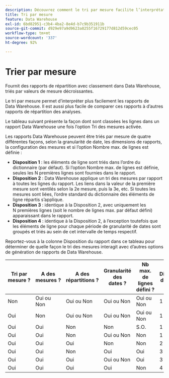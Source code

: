 ```yaml
---
description: Découvrez comment le tri par mesure facilite l’interprétation des rapports Data Warehouse et leur comparaison avec d’autres vues de rapports de répartition Analytics.
title: Tri par mesure
feature: Data Warehouse
exl-id: 6bd82951-c3b4-4ba2-8e4d-b7c9b351911b
source-git-commit: d929e97a9d9623a8255f16729177d812d59cec05
workflow-type: tm+mt
source-wordcount: '337'
ht-degree: 92%

---
```


# Trier par mesure

Fournit des rapports de répartition avec classement dans Data Warehouse, triés par valeurs de mesure décroissantes.

Le tri par mesure permet d’interpréter plus facilement les rapports de Data Warehouse. Il est aussi plus facile de comparer ces rapports à d’autres rapports de répartition des analyses.

Le tableau suivant présente la façon dont sont classées les lignes dans un rapport Data Warehouse une fois l’option Tri des mesures activée.

Les rapports Data Warehouse peuvent être triés par mesure de quatre différentes façons, selon la granularité de date, les dimensions de rapports, la configuration des mesures et si l’option Nombre max. de lignes est définie :

* **Disposition 1** : les éléments de ligne sont triés dans l’ordre du dictionnaire (par défaut). Si l’option Nombre max. de lignes est définie, seules les N premières lignes sont fournies dans le rapport.
* **Disposition 2** : Data Warehouse applique un tri des mesures par rapport à toutes les lignes du rapport. Les liens dans la valeur de la première mesure sont ventilés selon la 2e mesure, puis la 3e, etc. Si toutes les mesures sont liées, l’ordre standard du dictionnaire des éléments de ligne répartis s’applique.
* **Disposition 3** : identique à la Disposition 2, avec uniquement les N premières lignes (soit le nombre de lignes max. par défaut défini) apparaissant dans le rapport.
* **Disposition 4** : identique à la Disposition 2, à l’exception toutefois que les éléments de ligne pour chaque période de granularité de dates sont groupés et triés au sein de cet intervalle de temps respectif.

Reportez-vous à la colonne Disposition du rapport dans ce tableau pour déterminer de quelle façon le tri des mesures interagit avec d’autres options de génération de rapports de Data Warehouse.

| Tri par mesure ? | A des mesures ? | A des répartitions ? | Granularité des dates ? | Nb max. de lignes défini ? | Disposition du rapport |
|---|---|---|---|---|---|
| Non | Oui ou Non | Oui ou Non | Oui ou Non | Oui ou Non | 1 |
| Oui | Non | Oui ou Non | Oui ou Non | Oui ou Non | 1 |
| Oui | Oui | Non | Non | S.O. | 1 |
| Oui | Oui | Non | Oui ou Non | Non | 1 |
| Oui | Oui | Oui | Non | Non | 2 |
| Oui | Oui | Non | Oui | Oui | 3 |
| Oui | Oui | Oui | Oui ou Non | Oui | 3 |
| Oui | Oui | Oui | Oui | Non | 4 |
